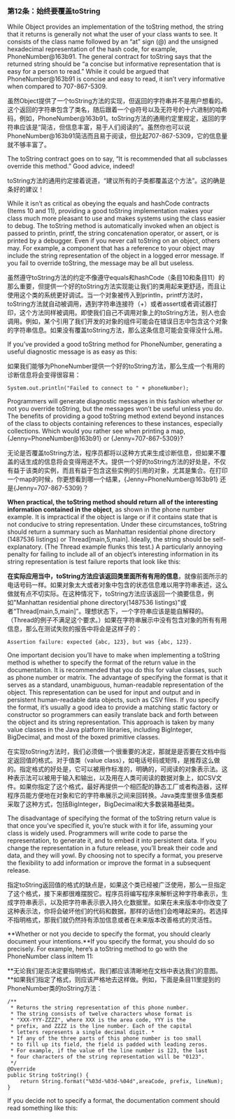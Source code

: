 ### 第12条：始终要覆盖toString

While Object provides an implementation of the toString method, the string that it returns is generally not what the user of your class wants to see. It consists of the class name followed by an “at” sign \(@\) and the unsigned hexadecimal representation of the hash code, for example, PhoneNumber@163b91. The general contract for toString says that the returned string should be “a concise but informative representation that is easy for a person to read.” While it could be argued that PhoneNumber@163b91 is concise and easy to read, it isn’t very informative when compared to 707-867-5309.

虽然Object提供了一个toString方法的实现，但返回的字符串并不是用户想看的。这个返回的字符串包含了类名，随后跟着一个@符号以及无符号的十六进制的哈希码，例如，PhoneNumber@163b91。toString方法的通用约定里规定，返回的字符串应该是“简洁，但信息丰富，易于人们阅读的”。虽然你也可以说PhoneNumber@163b91简洁而且易于阅读，但比起707-867-5309，它的信息量就不够丰富了。

The toString contract goes on to say, “It is recommended that all subclasses override this method.” Good advice, indeed!

toString方法的通用约定接着说道，“建议所有的子类都覆盖这个方法”。这的确是条好的建议！

While it isn’t as critical as obeying the equals and hashCode contracts \(Items 10 and 11\), providing a good toString implementation makes your class much more pleasant to use and makes systems using the class easier to debug. The toString method is automatically invoked when an object is passed to println, printf, the string concatenation operator, or assert, or is printed by a debugger. Even if you never call toString on an object, others may. For example, a component that has a reference to your object may include the string representation of the object in a logged error message. If you fail to override toString, the message may be all but useless.

虽然遵守toString方法的约定不像遵守equals和hashCode（条目10和条目11）的那么重要，但提供一个好的toString方法实现能让我们的类用起来更舒适，而且让使用这个类的系统更好调试。当一个对象被传入到println，printf方法时，toString方法就自动被调用，遇到字符串连接符（+）或者assert或者调试器打印，这个方法同样被调用。即使我们自己不调用对象上的toString方法，别人也会调用。例如，某个引用了我们开发的对象的组件可能会在错误日志中包含这个对象的字符串信息。如果没有覆盖toString方法，那么这条信息可能会变得没什么用。

If you’ve provided a good toString method for PhoneNumber, generating a useful diagnostic message is as easy as this:

如果我们能够为PhoneNumber提供一个好的toString方法，那么生成一个有用的诊断信息将会变得很容易：

```
System.out.println("Failed to connect to " + phoneNumber);
```

Programmers will generate diagnostic messages in this fashion whether or not you override toString, but the messages won’t be useful unless you do. The benefits of providing a good toString method extend beyond instances of the class to objects containing references to these instances, especially collections. Which would you rather see when printing a map, {Jenny=PhoneNumber@163b91} or {Jenny=707-867-5309}?

无论是否覆盖toString方法，程序员都将以这种方式来生成诊断信息，但如果不覆盖的话生成的信息将会变得用途不大。提供一个好的toString方法的好处是，不仅有益于该类的实例，而且有益于包含这些实例的引用的对象，尤其是集合。在打印一个map的时候，你更想看到哪一个结果，{Jenny=PhoneNumber@163b91} 还是{Jenny=707-867-5309}？

**When practical, the toString method should return all of the interesting information contained in the object**, as shown in the phone number example. It is impractical if the object is large or if it contains state that is not conducive to string representation. Under these circumstances, toString should return a summary such as Manhattan residential phone directory \(1487536 listings\) or Thread\[main,5,main\]. Ideally, the string should be self-explanatory. \(The Thread example flunks this test.\) A particularly annoying penalty for failing to include all of an object’s interesting information in its string representation is test failure reports that look like this:

**在实际应用当中，toString方法应该返回类里面所有有用的信息**，就像前面所示的电话号码一样。如果对象太大或者对象中包含的状态信息难以用字符串表述，这么做就有点不切实际。在这种情况下，toString方法应该返回一个摘要信息，例如"Manhattan residential phone directory\(1487536 listings\)"或者“Thread\[main,5,main\]”。理想状态下，一个字符串应该是能自解释的。（Thread的例子不满足这个要求。）如果在字符串展示中没有包含对象的所有有用信息，那么在测试失败的报告中将会是这样子的：

```
Assertion failure: expected {abc, 123}, but was {abc, 123}.
```

One important decision you’ll have to make when implementing a toString method is whether to specify the format of the return value in the documentation. It is recommended that you do this for value classes, such as phone number or matrix. The advantage of specifying the format is that it serves as a standard, unambiguous, human-readable representation of the object. This representation can be used for input and output and in persistent human-readable data objects, such as CSV files. If you specify the format, it’s usually a good idea to provide a matching static factory or constructor so programmers can easily translate back and forth between the object and its string representation. This approach is taken by many value classes in the Java platform libraries, including BigInteger, BigDecimal, and most of the boxed primitive classes.

在实现toString方法时，我们必须做一个很重要的决定，那就是是否要在文档中指定返回值的格式。对于值类（value class），如电话号码或矩阵，是推荐这么做的。指定格式的好处是，它可以被用作标准的，明确的，可阅读的对象表示法。这种表示法可以被用于输入和输出，以及用在人类可阅读的数据对象上，如CSV文件。如果你指定了这个格式，最好再提供一个相匹配的静态工厂或者构造器，这样程序员能方便地在对象和它的字符串展示之间来回转换。Java类库里很多值类都采取了这种方式，包括BigInteger，BigDecimal和大多数装箱基础类。

The disadvantage of specifying the format of the toString return value is that once you’ve specified it, you’re stuck with it for life, assuming your class is widely used. Programmers will write code to parse the representation, to generate it, and to embed it into persistent data. If you change the representation in a future release, you’ll break their code and data, and they will yowl. By choosing not to specify a format, you preserve the flexibility to add information or improve the format in a subsequent release.

指定toString返回值的格式的缺点是，如果这个类已经被广泛使用，那么一旦指定了这个格式，接下来都很难摆脱它。程序员将编写程序来解析这种字符串表示，生成字符串表示，以及把字符串表示嵌入持久化数据里。如果在未来版本中你改变了这种表示法，你将会破坏他们的代码和数据，那样的话他们会咆哮起来的。若选择不指明格式，那我们就仍然持有添加信息或者在未来版本改善格式的灵活性。

**Whether or not you decide to specify the format, you should clearly document your intentions.**If you specify the format, you should do so precisely. For example, here’s a toString method to go with the PhoneNumber class inItem 11:

**无论我们是否决定要指明格式，我们都应该清晰地在文档中表达我们的意图。**如果我们指定了格式，则应该严格地去这样做。例如，下面是条目11里提到的PhoneNumber类的toString方法：

```
/**
 * Returns the string representation of this phone number.
 * The string consists of twelve characters whose format is
 * "XXX-YYY-ZZZZ", where XXX is the area code, YYY is the
 * prefix, and ZZZZ is the line number. Each of the capital
 * letters represents a single decimal digit. *
 * If any of the three parts of this phone number is too small
 * to fill up its field, the field is padded with leading zeros.
 * For example, if the value of the line number is 123, the last
 * four characters of the string representation will be "0123". 
 */
@Override 
public String toString() {
    return String.format("%03d-%03d-%04d",areaCode, prefix, lineNum); 
}
```

If you decide not to specify a format, the documentation comment should read something like this:

